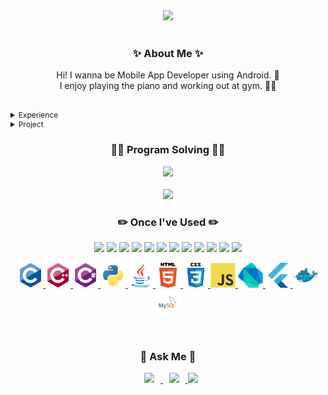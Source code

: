 <head>
  <style type="text/css">
    summary {font-size:9pt;}
  </style>
</head>

<div align="center">
  <a href="https://hits.seeyoufarm.com"><img src="https://hits.seeyoufarm.com/api/count/incr/badge.svg?url=https%3A%2F%2Fgithub.com%2Fkdjun97&count_bg=%23FFB000&title_bg=%23555555&icon=github.svg&icon_color=%23E7E7E7&title=view&edge_flat=false">
  </a>
</div><br>

<h3 align="center">✨ About Me ✨</h3>

<p align="center">
  Hi! I wanna be Mobile App Developer using Android. 📱<br>
  I enjoy playing the piano and working out at gym. 🎹💪
</p><br>

<details>
  <summary> Experience </summary><br>
    <details>
      <summary> Internship </summary>
        <ul>
          <li>First</li>
        </ul>
    </details>
</details>
<details>
  <summary> Project </summary>
    <ul>
      <li>List1</li>
    </ul>
</details>

<h3 align="center">👨‍💻 Program Solving 👨‍💻</h3>
<div align="center">
  <a href="https://solved.ac/fehdwnsf"><img src="http://mazassumnida.wtf/api/v2/generate_badge?boj=fehdwnsf"></a>
</div><br>

<div align=center>
  <a href="https://github.com/anuraghazra/github-readme-stats"><img src="https://github-readme-stats.vercel.app/api?username=kdjun97"></a>
</div>


<h3 align="center">✏️ Once I've Used ✏️</h3>

<p align="center">
  <img src="https://img.shields.io/badge/C-A8B9CC?style=flat-square&logo=C&logoColor=white"/>
  <img src="https://img.shields.io/badge/C++-00599C?style=flat-square&logo=c%2B%2B&logoColor=white"/>
  <img src="https://img.shields.io/badge/CSharp-239120?style=flat-square&logo=CSharp&logoColor=white"/>
  <img src="https://img.shields.io/badge/Python-3776AB?style=flat-square&logo=Python&logoColor=white"/>
  <img src="https://img.shields.io/badge/Java-007396?style=flat-square&logo=Java&logoColor=white"/>
  <img src="https://img.shields.io/badge/HTML-E34F26?style=flat-square&logo=HTML5&logoColor=white"/>
  <img src="https://img.shields.io/badge/CSS-1572B6?style=flat-square&logo=CSS3&logoColor=white"/>
  <img src="https://img.shields.io/badge/JavaScript-F7DF1E?style=flat-square&logo=JavaScript&logoColor=white"/>
  <img src="https://img.shields.io/badge/Dart-0175C2?style=flat-square&logo=Dart&logoColor=white"/>
  <img src="https://img.shields.io/badge/Flutter-02569B?style=flat-square&logo=Flutter&logoColor=white"/>
  <img src="https://img.shields.io/badge/Docker-2496ED?style=flat-square&logo=Docker&logoColor=white"/>
  <img src="https://img.shields.io/badge/MySQL-4479A1?style=flat-square&logo=MySQL&logoColor=white"/>
</p>

<p align="center">
  <a href="https://www.cprogramming.com/">
    <img algin="center" alt="C" width="40" height="40" src="https://raw.githubusercontent.com/devicons/devicon/master/icons/c/c-original.svg"/>
  </a>
  <a href="https://www.w3schools.com/cpp/">
    <img algin="center" alt="C++" width="40" height="40" src="https://raw.githubusercontent.com/devicons/devicon/master/icons/cplusplus/cplusplus-original.svg"/>
  </a>
  <a href="https://www.w3schools.com/cs/">
    <img algin="center" alt="CS" width="40" height="40" src="https://raw.githubusercontent.com/devicons/devicon/master/icons/csharp/csharp-original.svg"/>
  </a>
  <a href="https://www.python.org">
    <img algin="center" alt="Python" width="40" height="40" src="https://raw.githubusercontent.com/devicons/devicon/master/icons/python/python-original.svg"/>
  </a>
  <a href="https://www.java.com/en">
    <img algin="center" alt="Java" width="40" height="40" src="https://raw.githubusercontent.com/devicons/devicon/master/icons/java/java-original.svg"/>
  </a>
  <a href="https://www.w3schools.com/html">
    <img algin="center" alt="HTML" width="40" height="40" src="https://raw.githubusercontent.com/github/explore/80688e429a7d4ef2fca1e82350fe8e3517d3494d/topics/html/html.png"/>
  </a>
  <a href="https://www.w3schools.com/css/">
    <img algin="center" alt="CSS" width="40" height="40" src="https://raw.githubusercontent.com/github/explore/80688e429a7d4ef2fca1e82350fe8e3517d3494d/topics/css/css.png"/>
  </a>
  <a href="https://www.w3schools.com/js">
    <img algin="center" alt="JavaScript" width="40" height="40" src="https://raw.githubusercontent.com/devicons/devicon/master/icons/javascript/javascript-original.svg"/>
  </a>
  <a href="https://dart.dev/">
    <img algin="center" alt="Dart" width="40" height="40" src="https://raw.githubusercontent.com/devicons/devicon/master/icons/dart/dart-original.svg"/>
  </a>
  <a href="https://flutter.dev/">
    <img algin="center" alt="Flutter" width="40" height="40" src="https://raw.githubusercontent.com/devicons/devicon/master/icons/flutter/flutter-original.svg"/>
  </a>
  <a href="https://www.docker.com/">
    <img algin="center" alt="Docker" width="40" height="40" src="https://raw.githubusercontent.com/devicons/devicon/master/icons/docker/docker-original.svg"/>
  </a>
  <a href="https://www.mysql.com/">
    <img algin="center" alt="MySQL" width="40" height="40" src="https://raw.githubusercontent.com/github/explore/80688e429a7d4ef2fca1e82350fe8e3517d3494d/topics/mysql/mysql.png"/>
  </a>
</p><br>

<h3 align="center"> 💬 Ask Me 💬 </h3>

<p align="center">
  <a href="https://www.instagram.com/jumy_dong/">
    <img src="http://img.shields.io/badge/-Instagram-black?style=flat&logo=Instagram&link=https://www.instagram.com/jumy_dong/"
         style="height : auto; margin-left : 10px; margin-right : 10px;"/>
  </a>
  <a href="https://kdjun97.github.io/">
    <img src="http://img.shields.io/badge/-Tech%20Blog-655ced?style=flat&logo=github&link=https://kdjun97.github.io/"
         style="height : auto; margin-left : 10px; margin-right : 10px;"/>
  </a>
  <a href="mailto:kdjun97@gmail.com">
    <img src="https://img.shields.io/badge/Gmail-d14836?style=flat-square&logo=Gmail&logoColor=white&link=kdjun97@gmail.com"/>
  </a>
  <!--
  <a href=https://www.instagram.com/jumy_dong/>
    <img src="https://img.shields.io/badge/Instagram-E4405F?black-style=flat-square&logo=Instagram&logoColor=white"/>
  </a>
  -->
</p>

<!--
**kdjun97/kdjun97** is a ✨ _special_ ✨ repository because its `README.md` (this file) appears on your GitHub profile.

Here are some ideas to get you started:

- 🔭 I’m currently working on ...
- 🌱 I’m currently learning ...
- 👯 I’m looking to collaborate on ...
- 🤔 I’m looking for help with ...
- 💬 Ask me about ...
- 📫 How to reach me: ...
- 😄 Pronouns: ...
- ⚡ Fun fact: ...
-->
